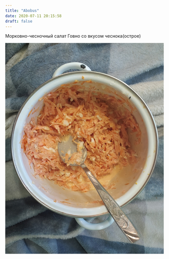 ```yaml
---
title: "Abobus"
date: 2020-07-11 20:15:58
draft: false
---
```


Морковно-чесночный салат
Говно со вкусом чеснока(острое)

![](/img/vk/QhVNu6lw7SU.jpg)
